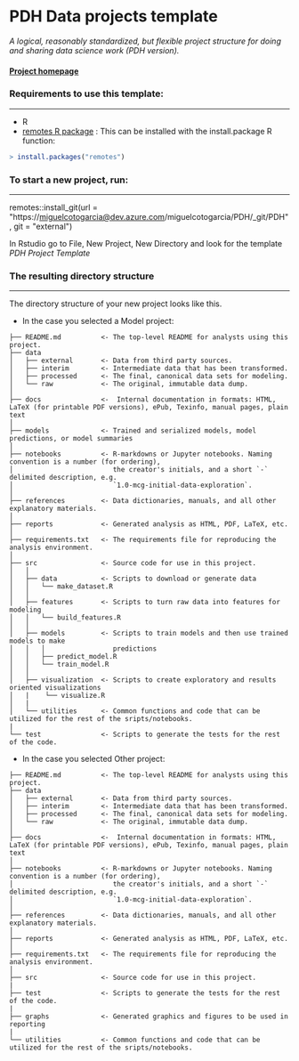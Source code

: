 # PDH Data projects template

_A logical, reasonably standardized, but flexible project structure for doing and sharing data science work (PDH version)._


#### [Project homepage](https://miguelcotogarcia@dev.azure.com/miguelcotogarcia/PDH/_git/PDH/)


### Requirements to use this template:
-----------
 - R
 - [remotes R package](https://cran.r-project.org/web/packages/remotes/remotes.pdf) : This can be installed with the install.package R function:

``` R console
> install.packages("remotes")
```

### To start a new project, run:
------------

remotes::install_git(url = "https://miguelcotogarcia@dev.azure.com/miguelcotogarcia/PDH/_git/PDH", git = "external")


In Rstudio go to File, New Project, New Directory and look for the template *PDH Project Template*


### The resulting directory structure
------------

The directory structure of your new project looks like this.

- In the case you selected a Model project:

```
├── README.md          <- The top-level README for analysts using this project.
├── data
│   ├── external       <- Data from third party sources.
│   ├── interim        <- Intermediate data that has been transformed.
│   ├── processed      <- The final, canonical data sets for modeling.
│   └── raw            <- The original, immutable data dump.
│
├── docs               <-  Internal documentation in formats: HTML, LaTeX (for printable PDF versions), ePub, Texinfo, manual pages, plain text
│
├── models             <- Trained and serialized models, model predictions, or model summaries
│
├── notebooks          <- R-markdowns or Jupyter notebooks. Naming convention is a number (for ordering),
│                         the creator's initials, and a short `-` delimited description, e.g.
│                         `1.0-mcg-initial-data-exploration`.
│
├── references         <- Data dictionaries, manuals, and all other explanatory materials.
│
├── reports            <- Generated analysis as HTML, PDF, LaTeX, etc.
│
├── requirements.txt   <- The requirements file for reproducing the analysis environment.
│
├── src                <- Source code for use in this project.
│   │
│   ├── data           <- Scripts to download or generate data
│   │   └── make_dataset.R
│   │
│   ├── features       <- Scripts to turn raw data into features for modeling
│   │   └── build_features.R
│   │
│   ├── models         <- Scripts to train models and then use trained models to make
│   │   │                 predictions
│   │   ├── predict_model.R
│   │   └── train_model.R
│   │
│   ├── visualization  <- Scripts to create exploratory and results oriented visualizations
│   |    └── visualize.R
│   |
│   └── utilities      <- Common functions and code that can be utilized for the rest of the sripts/notebooks. 
|
└── test               <- Scripts to generate the tests for the rest of the code.
```

- In the case you selected Other project:

```
├── README.md          <- The top-level README for analysts using this project.
├── data
│   ├── external       <- Data from third party sources.
│   ├── interim        <- Intermediate data that has been transformed.
│   ├── processed      <- The final, canonical data sets for modeling.
│   └── raw            <- The original, immutable data dump.
│
├── docs               <-  Internal documentation in formats: HTML, LaTeX (for printable PDF versions), ePub, Texinfo, manual pages, plain text
│
├── notebooks          <- R-markdowns or Jupyter notebooks. Naming convention is a number (for ordering),
│                         the creator's initials, and a short `-` delimited description, e.g.
│                         `1.0-mcg-initial-data-exploration`.
│
├── references         <- Data dictionaries, manuals, and all other explanatory materials.
│
├── reports            <- Generated analysis as HTML, PDF, LaTeX, etc.
│
├── requirements.txt   <- The requirements file for reproducing the analysis environment.
│
├── src                <- Source code for use in this project.
|
├── test               <- Scripts to generate the tests for the rest of the code.
|
├── graphs             <- Generated graphics and figures to be used in reporting
|
└── utilities          <- Common functions and code that can be utilized for the rest of the sripts/notebooks. 

```

